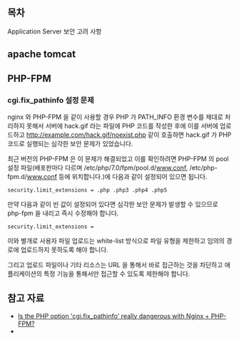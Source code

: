 ## 목차

Application Server 보안 고려 사항

## apache tomcat

## PHP-FPM

### cgi.fix_pathinfo 설정 문제
 
nginx 와 PHP-FPM 을 같이 사용할 경우 PHP 가 PATH_INFO 환경 변수를 제대로 처리하지 못해서 서버에 hack.gif 라는 파일에 PHP 코드를 작성한 후에 이를 서버에 업로드하고 http://example.com/hack.gif/noexist.php 같이 호출하면 hack.gif 가 PHP 코드로 실행되는 심각한 보안 문제가 있었습니다.

최근 버전의 PHP-FPM 은 이 문제가 해결되었고 이를 확인하려면 PHP-FPM 의 pool 설정 파일(배포판마다 다르며 /etc/php/7.0/fpm/pool.d/www.conf, /etc/php-fpm.d/www.conf 등에 위치합니다.)에 다음과 같이 설정되어 있으면 됩니다.

```
security.limit_extensions = .php .php3 .php4 .php5
```

만약 다음과 같이 빈 값이 설정되어 있다면 심각한 보안 문제가 발생할 수 있으므로 php-fpm 을 내리고 즉시 수정해야 합니다. 

```
security.limit_extensions =
```

이와 별개로 사용자 파일 업로드는 white-list 방식으로 파일 유형을 제한하고 임의의 경로에 업로드하지 못하도록 해야 합니다.

그리고 업로드 파일이나 기타 리소스는 URL 을 통해서 바로 접근하는 것을 차단하고 애플리케이션의 특정 기능을 통해서만 접근할 수 있도록 제한해야 합니다.



## 참고 자료
* [Is the PHP option 'cgi.fix_pathinfo' really dangerous with Nginx + PHP-FPM?](http://serverfault.com/questions/627903/is-the-php-option-cgi-fix-pathinfo-really-dangerous-with-nginx-php-fpm)
* 